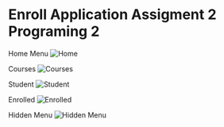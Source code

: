 # Enroll Application Assigment 2 Programing 2
Home Menu
![Home](https://github.com/NativeCo/Enroll/blob/master/Inicio.png)

Courses
![Courses](https://github.com/NativeCo/Enroll/blob/master/Teacher.png)

Student
![Student](https://github.com/NativeCo/Enroll/blob/master/Student.png)

Enrolled
![Enrolled](https://github.com/NativeCo/Enroll/blob/master/Enrolled.png)

Hidden Menu
![Hidden Menu](https://github.com/NativeCo/Enroll/blob/master/Hidden_Menu.png)
